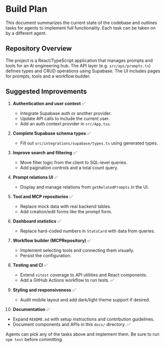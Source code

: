 # Build Plan

This document summarizes the current state of the codebase and outlines tasks for agents to implement full functionality. Each task can be taken on by a different agent.

## Repository Overview

The project is a React/TypeScript application that manages prompts and tools for an AI engineering hub. The API layer (e.g. `src/api/prompts.ts`) defines types and CRUD operations using Supabase. The UI includes pages for prompts, tools and a workflow builder.

## Suggested Improvements

1. **Authentication and user context** ✅
   - Integrate Supabase auth or another provider.
   - Update API calls to include the current user.
   - Add an auth context provider in `src/App.tsx`.

2. **Complete Supabase schema types** ✅
   - Fill out `src/integrations/supabase/types.ts` using generated types.

3. **Improve search and filtering** ✅
   - Move filter logic from the client to SQL-level queries.
   - Add pagination controls and a total count query.

4. **Prompt relations UI** ✅
   - Display and manage relations from `getRelatedPrompts` in the UI.

5. **Tool and MCP repositories** ✅
   - Replace mock data with real backend tables.
   - Add creation/edit forms like the prompt form.

6. **Dashboard statistics** ✅
   - Replace hard-coded numbers in `StatsCard` with data from queries.

7. **Workflow builder (MCPRepository)** ✅
   - Implement selecting tools and connecting them visually.
   - Persist the configuration.

8. **Testing and CI** ✅
   - Extend `vitest` coverage to API utilities and React components.
   - Add a GitHub Actions workflow to run tests. ✅

9. **Styling and responsiveness** ✅
   - Audit mobile layout and add dark/light theme support if desired.

10. **Documentation** ✅
   - Expand `README.md` with setup instructions and contribution guidelines.
   - Document components and APIs in this `docs/` directory. ✅

Agents can pick any of the tasks above and implement them. Be sure to run `npm test` before committing.


